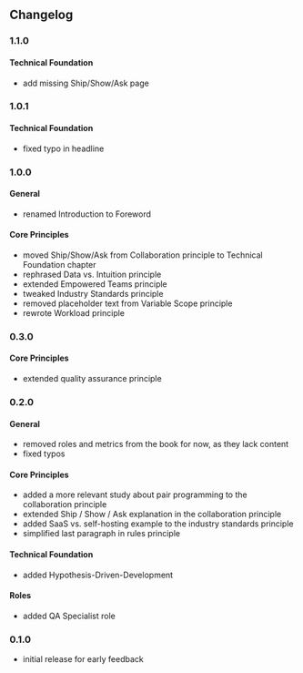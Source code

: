 ## Changelog

### 1.1.0

#### Technical Foundation

- add missing Ship/Show/Ask page  

### 1.0.1

#### Technical Foundation

- fixed typo in headline

### 1.0.0
 
#### General

- renamed Introduction to Foreword

#### Core Principles

- moved Ship/Show/Ask from Collaboration principle to Technical Foundation chapter
- rephrased Data vs. Intuition principle
- extended Empowered Teams principle
- tweaked Industry Standards principle
- removed placeholder text from Variable Scope principle
- rewrote Workload principle

### 0.3.0

#### Core Principles

- extended quality assurance principle

### 0.2.0 

#### General

- removed roles and metrics from the book for now, as they lack content
- fixed typos

#### Core Principles

- added a more relevant study about pair programming to the collaboration principle
- extended Ship / Show / Ask explanation in the collaboration principle
- added SaaS vs. self-hosting example to the industry standards principle
- simplified last paragraph in rules principle

#### Technical Foundation

- added Hypothesis-Driven-Development 

#### Roles

- added QA Specialist role

### 0.1.0

- initial release for early feedback
